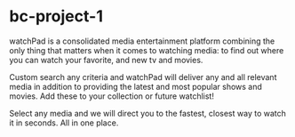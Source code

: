 # bc-project-1

watchPad is a consolidated media entertainment platform combining the only thing that matters when it comes to watching media: to find out where you can watch your favorite, and new tv and movies.

Custom search any criteria and watchPad will deliver any and all relevant media in addition to providing the latest and most popular shows and movies. Add these to your collection or future watchlist!

Select any media and we will direct you to the fastest, closest way to watch it in seconds. All in one place.

